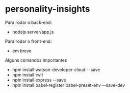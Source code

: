 # personality-insights

Para rodar o back-end:
 - nodejs server/app.js

Para rodar o front-end:
 - em breve


Alguns comandos importantes

 - npm install watson-developer-cloud --save
 - npm install twit
 - npm install express --save
 - npm install babel-register babel-preset-env --save-dev

